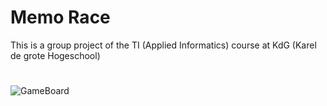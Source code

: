 # Memo Race
This is a group project of the TI (Applied Informatics) course at KdG (Karel de grote Hogeschool)
#

![GameBoard](https://user-images.githubusercontent.com/25233962/218327924-0aa3ad7c-f361-4c6d-90e1-f92bdd096b46.png)
